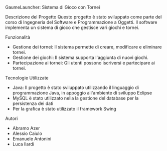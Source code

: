 GaumeLauncher: Sistema di Gioco con Tornei

 Descrizione del Progetto
Questo progetto è stato sviluppato come parte del corso di Ingegneria del Software e Programmazione a Oggetti. Il software implementa un sistema di gioco che gestisce vari giochi e tornei.

Funzionalità
- Gestione dei tornei: Il sistema permette di creare, modificare e eliminare tornei.
- Gestione dei giochi: Il sistema supporta l'aggiunta di nuovi giochi.
- Partecipazione ai tornei: Gli utenti possono iscriversi e partecipare ai tornei.

 Tecnologie Utilizzate
- Java: Il progetto è stato sviluppato utilizzando il linguaggio di programmazione Java, in appoggio all'ambiente di sviluppo Eclipse
- MySQL è stato utilizzato nella la gestione del database per la persistenza dei dati
- Per la grafica è stato utilizzato il framework Swing

Autori
- Abramo Azer
- Alessio Caiulo
- Emanuele Antonini
- Luca Ilardi
